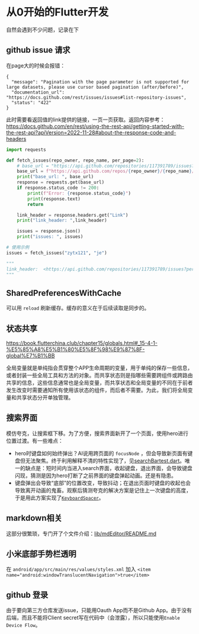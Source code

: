 # 从0开始的Flutter开发
自然会遇到不少问题，记录在下

## github issue 请求
在page大的时候会报错：
```
{
  "message": "Pagination with the page parameter is not supported for large datasets, please use cursor based pagination (after/before)",
  "documentation_url": "https://docs.github.com/rest/issues/issues#list-repository-issues",
  "status": "422"
}
```
此时需要看返回值的link提供的链接，一页一页获取。返回内容参考：https://docs.github.com/en/rest/using-the-rest-api/getting-started-with-the-rest-api?apiVersion=2022-11-28#about-the-response-code-and-headers


```py
import requests

def fetch_issues(repo_owner, repo_name, per_page=2):
    # base_url = "https://api.github.com/repositories/117391789/issues?per_page=2&after=Y3Vyc29yOnYyOpLPAAABllNotEjOszuOYw%3D%3D&page=2"
    base_url = f"https://api.github.com/repos/{repo_owner}/{repo_name}/issues?per_page={per_page}"
    print("base_url: ", base_url)
    response = requests.get(base_url)
    if response.status_code != 200:
        print(f"Error: {response.status_code}")
        print(response.text)
        return

    link_header = response.headers.get("Link")
    print("link_header: ",link_header)

    issues = response.json()
    print("issues: ", issues)

# 使用示例
issues = fetch_issues("zytx121", "je")

"""
link_header:  <https://api.github.com/repositories/117391789/issues?per_page=2&after=Y3Vyc29yOnYyOpLPAAABlkdSAhjOsw1S3g%3D%3D&page=3>; rel="next", <https://api.github.com/repositories/117391789/issues?per_page=2&page=1&before=Y3Vyc29yOnYyOpLPAAABlkdjwRDOsw3JCA%3D%3D>; rel="prev"
"""
```

## SharedPreferencesWithCache
可以用 `reload` 刷新缓存。缓存的意义在于后续读取是同步的。

## 状态共享
https://book.flutterchina.club/chapter15/globals.html#_15-4-1-%E5%85%A8%E5%B1%80%E5%8F%98%E9%87%8F-global%E7%B1%BB

  全局变量就是单纯指会贯穿整个APP生命周期的变量，用于单纯的保存一些信息，或者封装一些全局工具和方法的对象。而共享状态则是指哪些需要跨组件或跨路由共享的信息，这些信息通常也是全局变量，而共享状态和全局变量的不同在于前者发生改变时需要通知所有使用该状态的组件，而后者不需要。为此，我们将全局变量和共享状态分开单独管理。

## 搜索界面
模仿夸克，让搜索框下移。为了方便，搜索界面新开了一个页面，使用hero进行位置过渡。有一些难点：
- hero时键盘如何始终弹出？AI说用跨页面的 `focusNode` ，但会导致新页面有键盘但无法聚焦。终于利用解释不清的特性实现了，见[searchBartest.dart](/lib/test/searchbar.dart)。唯一的缺点是：短时间内当进入search界面，收起键盘，退出界面，会导致键盘闪现，猜测是因为hero打断了之前界面的键盘弹起动画。还是有隐患。
- 键盘弹出会导致“底部”的位置改变，导致抖动；在退出页面时键盘的收起也会导致离开动画的鬼畜。观察后猜测夸克的解决方案是记住上一次键盘的高度，于是用此方案实现了[`KeyboardSpacer`](lib/components/searchbar.dart)。

## markdown相关
这部分很繁琐，专门开了个文件介绍：[lib/mdEditor/README.md](lib/mdEditor/README.md)

## 小米底部手势栏透明
在 `android/app/src/main/res/values/styles.xml` 加入 `<item name="android:windowTranslucentNavigation">true</item>`

## github 登录
由于要向第三方仓库发送issue，只能用Oauth App而不是Github App。由于没有后端，而且不能将Client secret写在代码中（会泄露），所以只能使用`Enable Device Flow`。